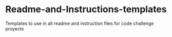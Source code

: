 # Readme-and-Instructions-templates
Templates to use in all readme and instruction files for code challenge proyects

